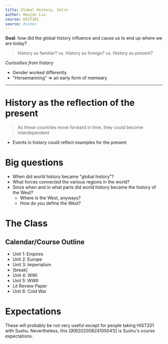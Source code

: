 ```yaml
---
title: Global History, Intro
author: Houjun Liu
course: HIST201
source: #index
---
```


**Goal**: how did the global history influence and cause us to end up where we are today?

> History as familiar? vs. History as foreign? vs. History as present?

*Curiosities from history*

* Gender worked differently
* "Horsemanning" => an early form of memeary

*** 

# History as the reflection of the present

> As these countries move forward in time, they could become interdependent

* Events in history could reflect examples for the present


# Big questions

* When did world history became "global history"?
* What forces connected the various regions in the world?
* Since when and in what parts did world history became the history of the West?
    * Where is the West, anyways?
    * How do you define the West?
    
# The Class
## Calendar/Course Outline
* Unit 1: Empires
* Unit 2: Europe
* Unit 3: Imperialism
* [break]
* Unit 4: WWI
* Unit 5: WWII
* Lit Review Paper
* Unit 6: Cold War

# Expectations
These will probably be not very useful except for people taking HIST201 with Sushu. Nevertheless, this [[KB20200824105041]] is Sushu's course expectations.
